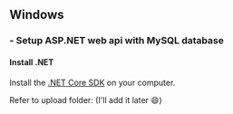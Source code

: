 ## Windows
### - Setup ASP.NET web api with MySQL database
#### Install .NET 
Install the [.NET Core SDK](https://dotnet.microsoft.com/download) on your computer. 

Refer to upload folder: (I'll add it later :smile:)
